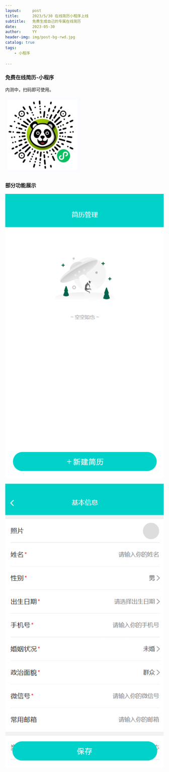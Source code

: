 ```yaml
---
layout:     post
title:      2023/5/30 在线简历小程序上线
subtitle:   免费生成自己的专属在线简历
date:       2023-05-30
author:     YY
header-img: img/post-bg-rwd.jpg
catalog: true
tags:
    - 小程序

---
```


### 免费在线简历-小程序

内测中，扫码即可使用。

![](https://raw.githubusercontent.com/1810138/1810138.github.io/master/img/uniapp/1685411707048.png)





### 部分功能展示

![](https://raw.githubusercontent.com/1810138/1810138.github.io/master/img/uniapp/wxxiaochengxu.png)





![](https://raw.githubusercontent.com/1810138/1810138.github.io/master/img/uniapp/1685412045759.png)
